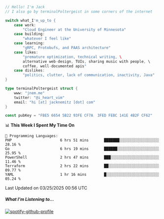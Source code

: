 ```go
// Hello! I'm Jack
// I also go by terminalPoltergeist in some corners of the internet

switch what_I'm_up_to {
    case work:
        "Cloud Engineer at the University of Minnesota"
    case building:
        "whatever I feel like"
    case learning:
        "gRPC, Protobufs, and PAAS architecture"
    case likes:
        "premature optimization, technical writing, \
        alternative web-design, TUIs, sharing music with people, \
        coffee, well-documented apis"
    case dislikes:
        "politics, clutter, lack of communication, inactivity, Java"
}

type terminalPoltergeist struct {
    www: "jnem.me"
    twitter: "@i_heart_vim"
    email: "hi [at] jacknemitz [dot] com"
}

const pubKey = "FBE5 6654 5B22 93FE CF7A  3FED FEBC 141E 4B2F CF62"
```

<!--START_SECTION:waka-->
📊 **This Week I Spent My Time On** 

```text
💬 Programming Languages: 
PHP                      6 hrs 51 mins       ███████░░░░░░░░░░░░░░░░░░   28.16 % 
Go                       6 hrs 19 mins       ██████░░░░░░░░░░░░░░░░░░░   25.95 % 
PowerShell               2 hrs 47 mins       ███░░░░░░░░░░░░░░░░░░░░░░   11.46 % 
Terraform                2 hrs 22 mins       ██░░░░░░░░░░░░░░░░░░░░░░░   09.77 % 
YAML                     1 hr 16 mins        █░░░░░░░░░░░░░░░░░░░░░░░░   05.24 % 
```


 Last Updated on 03/25/2025 00:56 UTC
<!--END_SECTION:waka-->

##### What I'm Listening to...

[![spotify-github-profile](https://jnem.me/listening-item?maxAge=2592000)](https://jnem.me/listening)
